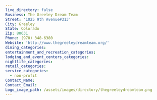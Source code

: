 ```yaml
---
live_directory: false
Business: The Greeley Dream Team
Street: '1025 9th Avenue#313'
City: Greeley
State: Colorado
Zip: 80631
Phone: (970) 348-6380
Website: 'http://www.thegreeleydreamteam.org/'
dining_categories:
entertainment_and_recreation_categories:
lodging_and_event_centers_categories:
nightlife_categories:
retail_categories:
service_categories:
  - non-profit
Contact_Name:
Contact_Email:
Logo_image_path: /assets/images/directory/thegreeleydreamteam.png
---
```



